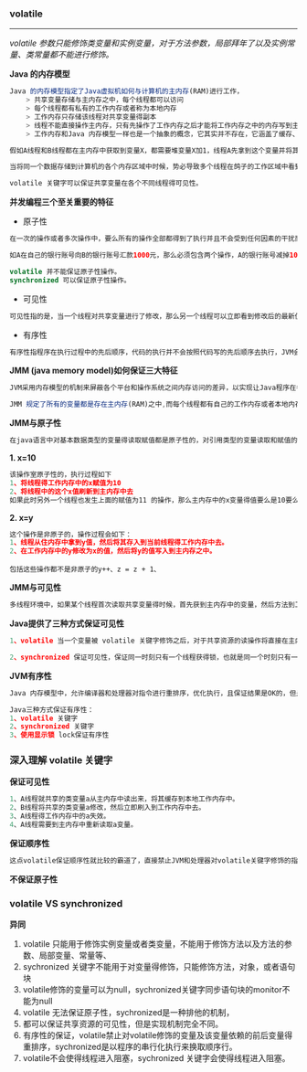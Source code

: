 ### volatile 

---

*volatile 参数只能修饰类变量和实例变量，对于方法参数，局部拜年了以及实例常量、类常量都不能进行修饰。*

**Java 的内存模型**

```javascript
Java 的内存模型指定了Java虚拟机如何与计算机的主内存(RAM)进行工作，
    > 共享变量存储与主内存之中，每个线程都可以访问
    > 每个线程都有私有的工作内存或者称为本地内存
    > 工作内存只存储该线程对共享变量得副本
    > 线程不能直接操作主内存，只有先操作了工作内存之后才能将工作内存之中的内存写到主内存之中
	> 工作内存和Java 内存模型一样也是一个抽象的概念，它其实并不存在，它涵盖了缓存、寄存器、编译器优化及硬件

假如A线程和B线程都在主内存中获取到变量X，都需要堆变量X加1，线程A先拿到这个变量并将其增加，写到工作内存，然后将这个变量刷新到主内村，而此时线程B发现X只发生了变化，那么必须又到主内存中去获取这个值，饭后存入到自己的工作内存中去。

当将同一个数据存储到计算机的各个内存区域中时候，势必导致多个线程在鸽子的工作区域中看到的数据可能是不一致得，

volatile 关键字可以保证共享变量在各个不同线程得可见性。 
```

**并发编程三个至关重要的特征**

+ 原子性

```java
在一次的操作或者多次操作中，要么所有的操作全部都得到了执行并且不会受到任何因素的干扰而中断，要么所有的操作都不执行。

如A在自己的银行账号向B的银行账号汇款1000元，那么必须包含两个操作，A的银行账号减掉1000元，B的银行账号增加1000元，必须同时发生或者同时不发生，而不能A扣款了B没有收到款。

volatile 并不能保证原子性操作。
synchronized 可以保证原子性操作。
```

+ 可见性

```javascript
可见性指的是，当一个线程对共享变量进行了修改，那么另一个线程可以立即看到修改后的最新值。
```

+ 有序性

```javascript
有序性指程序在执行过程中的先后顺序，代码的执行并不会按照代码写的先后顺序去执行，JVM会对执行的指令进行优化，虽然执行执行顺序得到变化，但是执行的结果是不变的，当然这是在单线程得前提下，但是在多线程情况下，如果有序性得不到保证，那么很有可能就会出现很大的问题。
```

**JMM (java memory model)如何保证三大特征**

```javascript
JVM采用内存模型的机制来屏蔽各个平台和操作系统之间内存访问的差异，以实现让Java程序在各种平台下达到一致的内存访问效果，如C语言的int类型，在某些平台下是2个字节，而在另一个平台下是4个字节，而Java能在所有平台上保证int类型是4个字节。

JMM 规定了所有的变量都是存在主内存(RAM)之中,而每个线程都有自己的工作内存或者本地内存，线程对变量得所有操作都是在自己的工作内存之中，而不能直接在主内存进行操作，并且每一个线程都不能访问其它线程得工作内存。
```

**JMM与原子性**

```javascript
在java语言中对基本数据类型的变量得读取赋值都是原子性的，对引用类型的变量读取和赋值的操作也是原子性的。
```

**1. x=10**

```javascript
该操作室原子性的，执行过程如下
1、将线程得工作内存中的x赋值为10
2、将线程中的这个x值刷新到主内存中去
如果此时另外一个线程也发生上面的赋值为11 的操作，那么主内存中的x变量得值要么是10要么是11，而不会出现其它的事情。
```

**2. x=y**

```javascript
这个操作是非原子的，操作过程会如下：
1、线程从住内存中拿到y值，然后将其存入到当前线程得工作内存中去。
2、在工作内存中的y修改为x的值，然后将y的值写入到主内存之中。
```

`包括这些操作都不是非原子的y++、z = z + 1、`

**JMM与可见性**

```javascript
多线程环境中，如果某个线程首次读取共享变量得时候，首先获到主内存中的变量，然后方法到工作内存中，做操作修改之后然后在刷新到主内存中去，但是并不知道什么时候将工作内存中的修改刷新到主内存中去的。
```

**Java提供了三种方式保证可见性**

```javascript
1、volatile 当一个变量被 volatile 关键字修饰之后，对于共享资源的读操作将直接在主内存中进行，当然也会缓存到工作内存中，当其它线程对这个资源进行了修改，那么主内存中的值和工作内存中的值不一致，共享资源失败，这个时候工作内存中的值必须要去主内存中再次去读取最新的修改后结果，但是有了volatile关键字之后，任何线程对共享内存中的值进行了修改，那么修改后的值立马会更新到所有读取这个变量得线程得工作内存中。

2、synchronized 保证可见性，保证同一时刻只有一个线程获得锁，也就是同一个时刻只有一个线程在运行，并且确保在释放锁之前，会将对变量得修改刷新到主内村中。
```

**JVM有序性**

```javascript
Java 内存模型中，允许编译器和处理器对指令进行重排序，优化执行，且保证结果是OK的，但是在多线程中，打乱这种指令的顺序将会出现不同的结果。

Java三种方式保证有序性：
1、volatile 关键字
2、synchronized 关键字
3、使用显示锁 lock保证有序性
```

### 深入理解 volatile 关键字 

**保证可见性**

```java
1、A线程就共享的类变量a从主内存中读出来，将其缓存到本地工作内存中。
2、B线程将共享的类变量a修改，然后立即刷入到工作内存中去。
3、A线程得工作内存中的a失效。
4、A线程需要到主内存中重新读取a变量。
```

**保证顺序性**

```java
这点volatile保证顺序性就比较的霸道了，直接禁止JVM和处理器对volatile关键字修饰的指令重排序，但是对于volatile前后无依赖关系的指令则可以随便排序。
```

**不保证原子性**

### volatile VS synchronized

**异同**

1. volatile 只能用于修饰实例变量或者类变量，不能用于修饰方法以及方法的参数、局部变量、常量等、
2. sychronized 关键字不能用于对变量得修饰，只能修饰方法，对象，或者语句块
3. volatile修饰的变量可以为null，sychronized关键字同步语句块的monitor不能为null 
4. volatile 无法保证原子性，sychronized是一种排他的机制，
5. 都可以保证共享资源的可见性，但是实现机制完全不同。
6. 有序性的保证，volatile禁止对volatile修饰的变量及该变量依赖的前后变量得重排序，sychronized是以程序的串行化执行来换取顺序行。
7. volatile不会使得线程进入阻塞，sychronized 关键字会使得线程进入阻塞。















